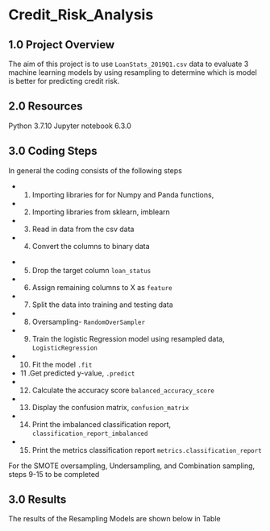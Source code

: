 # Credit_Risk_Analysis

## 1.0 Project Overview
The aim of this project is to use `LoanStats_2019Q1.csv` data to evaluate 3 machine learning models by using resampling to determine which is model
is better for predicting credit risk.

## 2.0 Resources
Python 3.7.10
Jupyter notebook 6.3.0

## 3.0 Coding Steps
In general the coding consists of the following steps
- 1. Importing libraries for for Numpy and Panda functions,
- 2. Importing libraries from sklearn, imblearn
- 3. Read in data from the csv data
- 4. Convert the columns to binary data
* 5. Drop the target column `loan_status`
* 6. Assign remaining columns to X as `feature`
* 7. Split the data into training and testing data 
* 8. Oversampling- `RandomOverSampler`
* 9. Train the logistic Regression model using resampled data, `LogisticRegression`
* 10. Fit the model `.fit`
* 11 .Get predicted y-value, `.predict`
* 12. Calculate the accuracy score `balanced_accuracy_score`
* 13. Display the confusion matrix, `confusion_matrix`
* 14. Print the imbalanced classification report, `classification_report_imbalanced`
* 15. Print the metrics classification report `metrics.classification_report`
 
For the SMOTE oversampling, Undersampling, and Combination sampling, steps 9-15 to be completed
## 3.0 Results
The results of the Resampling Models are shown below in Table

